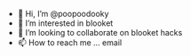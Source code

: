 - 👋 Hi, I’m @poopoodooky
- 👀 I’m interested in blooket
- 💞️ I’m looking to collaborate on blooket hacks
- 📫 How to reach me ... email

<!---
poopoodooky/poopoodooky is a ✨ special ✨ repository because its `README.md` (this file) appears on your GitHub profile.
You can click the Preview link to take a look at your changes.
--->




